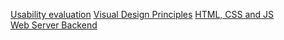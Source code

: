 
[Usability evaluation](src/01.Usability%20evaluation.md)
[Visual Design Principles](src/02.Visual%20Design%20Principles.md) 
[ HTML, CSS and JS](03.%20HTML,%20CSS%20and%20JS.md)  
[Web Server Backend](src/04.Web%20Server%20Backend.md) 